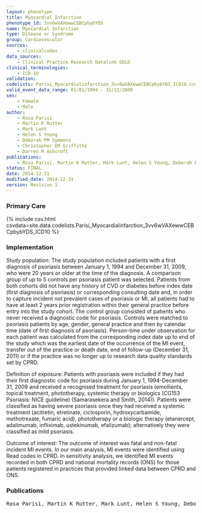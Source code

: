 ```yaml
---
layout: phenotype
title: Myocardial Infarction
phenotype_id: 3vv6wVAXewwCEBCpbybYDS
name: Myocardial Infarction
type: Disease or Syndrome
group: Cardiovascular
sources: 
    - clinicalcodes
data_sources:
    - Clinical Practice Research Datalink GOLD
clinical_terminologies:
    - ICD-10
validation:
codelists: Parisi_Myocardialinfarction_3vv6wVAXewwCEBCpbybYDS_ICD10.csv
valid_event_data_range: 01/01/1994 - 31/12/2009
sex:
    - Female
    - Male
author:
    - Rosa Parisi
    - Martin K Rutter
    - Mark Lunt
    - Helen S Young
    - Deborah PM Symmons
    - Christopher EM Griffiths
    - Darren M Ashcroft   
publications:
    - Rosa Parisi, Martin K Rutter, Mark Lunt, Helen S Young, Deborah PM Symmons, Christopher EM Griffiths, Darren M. Ashcroft, Psoriasis and the risk of myocardial infarction Cohort study using the clinical practive research datalink. 2014.
status: FINAL
date: 2014-12-31
modified_date: 2014-12-31
version: Revision 1
---
```


### Primary Care

{% include csv.html csvdata=site.data.codelists.Parisi_Myocardialinfarction_3vv6wVAXewwCEBCpbybYDS_ICD10 %}

### Implementation

Study population:
The study population included patients with a first diagnosis of psoriasis between January 1, 1994 and December 31, 2009, who were 20 years or older at the time of the diagnosis. A comparison group of up to 5 controls per psoriasis patient was selected. Patients from both cohorts did not have any history of CVD or diabetes before index date (first diagnosis of psoriasis) or corresponding consulting date and, in order to capture incident not prevalent cases of psoriasis or MI, all patients had to have at least 2 years prior registration within their general practice before entry into the study cohort. The control group consisted of patients who never received a diagnostic code for psoriasis. Controls were matched to psoriasis patients by age, gender, general practice and then by calendar time (date of first diagnosis of psoriasis). Person-time under observation for each patient was calculated from the corresponding index date up to end of the study which was the earliest date of the occurrence of the MI event, transfer out of the practice or death date, end of follow-up (December 31, 2011) or if the practice was no longer up to research data quality standards set by CPRD. 

Definition of exposure:
Patients with psoriasis were included if they had their first diagnostic code for psoriasis during January 1, 1994-December 31, 2009 and received a recognised treatment for psoriasis (emollients, topical treatment, phototherapy, systemic therapy or biologics (CG153 Psoriasis: NICE guideline) (Samarasekera and Smith, 2014)). Patients were classified as having severe psoriasis once they had received a systemic treatment (acitretin, etretinate, ciclosporin, hydroxycarbamide, methotrexate, fumaric acid), phototherapy or a biologic therapy (etanercept, adalimumab, infliximab, ustekinumab, efalizumab); alternatively they were classified as mild psoriasis.

Outcome of interest:
The outcome of interest was fatal and non-fatal incident MI events. In our main analysis, MI events were identified using Read codes in CPRD. In sensitivity analysis, we identified MI events recorded in both CPRD and national mortality records (ONS) for those patients registered in practices that provided linked data between CPRD and ONS.


### Publications

<pre>
Rosa Parisi, Martin K Rutter, Mark Lunt, Helen S Young, Deborah PM Symmons, Christopher EM Griffiths, Darren M. Ashcroft, Psoriasis and the risk of myocardial infarction Cohort study using the clinical practive research datalink. 2014.
</pre>
